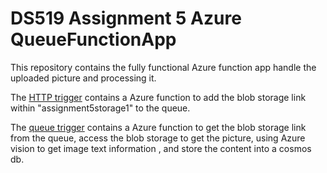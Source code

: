 # DS519 Assignment 5 Azure QueueFunctionApp

This repository contains the fully functional Azure function app handle the uploaded picture and processing it.

The [HTTP trigger](./ass5httpTrigger) contains a Azure function to add the blob storage link within "assignment5storage1" to the queue.

The [queue trigger](./ass5queueTrigger) contains a Azure function to get the blob storage link from the queue, access the blob storage to get the picture, using Azure vision to get image text information , and store the content into a cosmos db.
